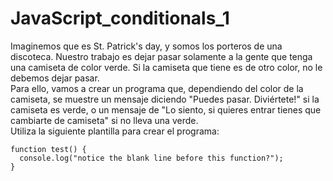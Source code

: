 # JavaScript_conditionals_1

Imaginemos que es St. Patrick's day, y somos los porteros de una discoteca. Nuestro trabajo es dejar pasar solamente a la gente que tenga una camiseta de color verde. Si la camiseta que tiene es de otro color, no le debemos dejar pasar.
<br>
Para ello, vamos a crear un programa que, dependiendo del color de la camiseta, se muestre un mensaje diciendo "Puedes pasar. Diviértete!" si la camiseta es verde, o un mensaje de "Lo siento, si quieres entrar tienes que cambiarte de camiseta" si no lleva una verde.
<br>
Utiliza la siguiente plantilla para crear el programa:
<br>
```
function test() {
  console.log("notice the blank line before this function?");
}
```
